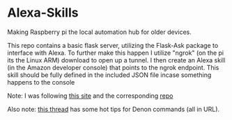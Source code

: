 # Alexa-Skills
Making Raspberry pi the local automation hub for older devices. 

This repo contains a basic flask server, utilizing the Flask-Ask package to interface with Alexa. 
To further make this happen I utilize "ngrok" (on the pi its the Linux ARM) download to open up a tunnel.
I then create an Alexa skill (in the Amazon developer console) that points to the ngrok endpoint. 
This skill should be fully defined in the included JSON file incase something happens to the console

Note: I was following [this site](https://www.hackster.io/nishit-patel/controlling-raspberry-pi-using-alexa-33715b#:~:text=Head%20over%20to%20'test'%20section,you%20skill%20on%20your%20device.) and the corresponding [repo](https://github.com/nishitpatel28/Controlling-Raspberry-Pi-using-Alexa)

Also note: [this thread](https://github.com/bwssytems/ha-bridge/issues/619) has some hot tips for Denon commands (all in URL).
